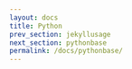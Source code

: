 ```yaml
---
layout: docs
title: Python
prev_section: jekyllusage
next_section: pythonbase
permalink: /docs/pythonbase/
---
```


